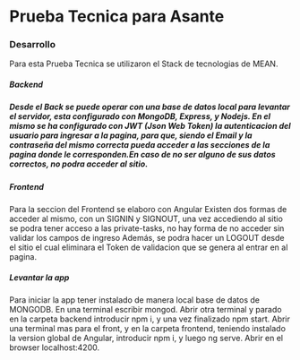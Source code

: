 <h1>Prueba Tecnica para Asante</h1>

<h3>Desarrollo</h3>
<p>Para esta Prueba Tecnica se utilizaron el Stack de tecnologias de MEAN.</p>


<h5>Backend<h5>
Desde el Back se puede operar con una base de datos local para levantar el servidor, esta configurado con MongoDB, Express, y Nodejs.
En el mismo se ha configurado con JWT (Json Web Token) la autenticacion del usuario para ingresar a la pagina, para que, siendo el Email y la contraseña del mismo correcta pueda acceder a las secciones de la pagina donde le corresponden.En caso de no ser alguno de sus datos correctos, no podra acceder al sitio.

<h5>Frontend</h5>
Para la seccion del Frontend se elaboro con Angular
Existen dos formas de acceder al mismo, con un SIGNIN y SIGNOUT, una vez accediendo al sitio se podra tener acceso a las private-tasks, no hay forma de no acceder sin validar los campos de ingreso
Además, se podra hacer un LOGOUT desde el sitio el cual eliminara el Token de validacion que se genera al entrar en al pagina.


<h5>Levantar la app</h5>
Para iniciar la app tener instalado de manera local base de datos de MONGODB.
En una terminal escribir mongod.
Abrir otra terminal y parado en la carpeta backend introducir npm i, y una vez finalizado npm start.
Abrir una terminal mas para el front, y en la carpeta frontend, teniendo instalado la version global de Angular, introducir npm i, y luego ng serve. Abrir en el browser localhost:4200.
